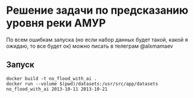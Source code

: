 # Решение задачи по предсказанию уровня реки АМУР
По всем ошибкам запуска (но если набор данных будет такой, какой я ожидаю, то все будет ок) можно писать в телеграм @alxmamaev

## Запуск

```
docker build -t no_flood_with_ai .
docker run --volume $(pwd)/datasets:/usr/src/app/datasets no_flood_with_ai 2013-10-11 2013-10-21
```
